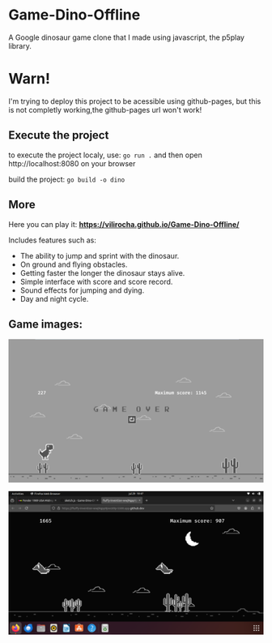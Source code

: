 # Game-Dino-Offline

A Google dinosaur game clone that I made using javascript, the p5play library.

# Warn!
I'm trying to deploy this project to be acessible using github-pages, but this is not completly working,the github-pages url won't work!

## Execute the project

to execute the project localy, use: `go run .` and then open http://localhost:8080 on your browser

build the project: `go build -o dino`

## More

Here you can play it: **https://vilirocha.github.io/Game-Dino-Offline/**

Includes features such as:

- The ability to jump and sprint with the dinosaur.
- On ground and flying obstacles.
- Getting faster the longer the dinosaur stays alive.
- Simple interface with score and score record.
- Sound effects for jumping and dying.
- Day and night cycle.

## Game images:

![first_image](./screenshots/image.png)

![second_image](./screenshots/GameImage2.png)
